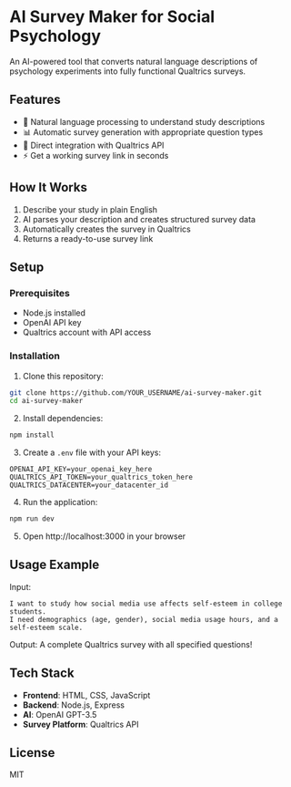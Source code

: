 # AI Survey Maker for Social Psychology

An AI-powered tool that converts natural language descriptions of psychology experiments into fully functional Qualtrics surveys.

## Features

- 🤖 Natural language processing to understand study descriptions
- 📊 Automatic survey generation with appropriate question types
- 🔗 Direct integration with Qualtrics API
- ⚡ Get a working survey link in seconds

## How It Works

1. Describe your study in plain English
2. AI parses your description and creates structured survey data
3. Automatically creates the survey in Qualtrics
4. Returns a ready-to-use survey link

## Setup

### Prerequisites

- Node.js installed
- OpenAI API key
- Qualtrics account with API access

### Installation

1. Clone this repository:
```bash
git clone https://github.com/YOUR_USERNAME/ai-survey-maker.git
cd ai-survey-maker
```

2. Install dependencies:
```bash
npm install
```

3. Create a `.env` file with your API keys:
```
OPENAI_API_KEY=your_openai_key_here
QUALTRICS_API_TOKEN=your_qualtrics_token_here
QUALTRICS_DATACENTER=your_datacenter_id
```

4. Run the application:
```bash
npm run dev
```

5. Open http://localhost:3000 in your browser

## Usage Example

Input:
```
I want to study how social media use affects self-esteem in college students. 
I need demographics (age, gender), social media usage hours, and a self-esteem scale.
```

Output: A complete Qualtrics survey with all specified questions!

## Tech Stack

- **Frontend**: HTML, CSS, JavaScript
- **Backend**: Node.js, Express
- **AI**: OpenAI GPT-3.5
- **Survey Platform**: Qualtrics API

## License

MIT